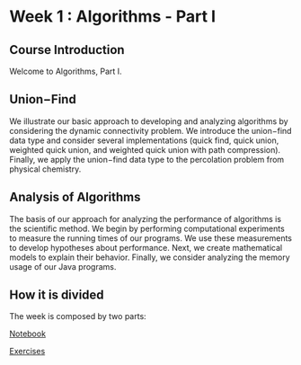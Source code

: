 # Week 1 : Algorithms - Part I

## Course Introduction

Welcome to Algorithms, Part I.

## Union−Find

We illustrate our basic approach to developing and analyzing algorithms by considering the dynamic connectivity problem. We introduce the union−find data type and consider several implementations (quick find, quick union, weighted quick union, and weighted quick union with path compression). Finally, we apply the union−find data type to the percolation problem from physical chemistry.

## Analysis of Algorithms

The basis of our approach for analyzing the performance of algorithms is the scientific method. We begin by performing computational experiments to measure the running times of our programs. We use these measurements to develop hypotheses about performance. Next, we create mathematical models to explain their behavior. Finally, we consider analyzing the memory usage of our Java programs.


## How it is divided

The week is composed by two parts:

[Notebook](notebook.ipynb)  

[Exercises](Exercises.ipynb)  





